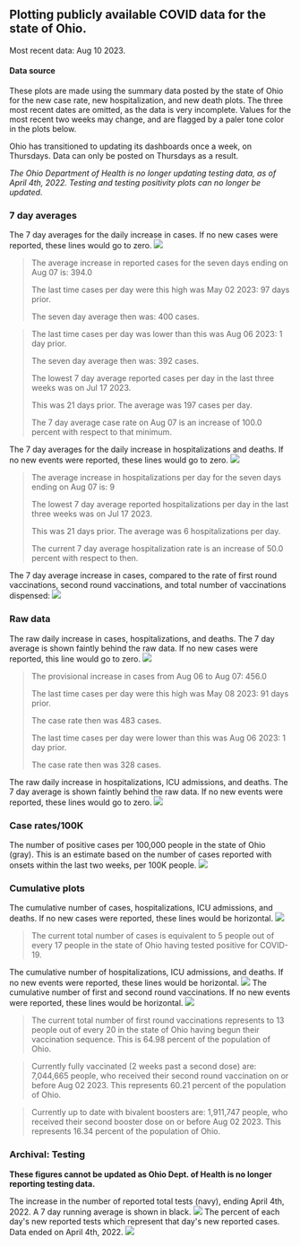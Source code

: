 ## Plotting publicly available COVID data for the state of Ohio. 

Most recent data: Aug 10 2023. 

#### Data source
These plots are made using the summary data posted by the state of Ohio for the new case rate,
    new hospitalization, and new death plots. The three most recent dates are omitted, as the data is very incomplete. Values for the most recent two weeks may change, and are flagged by a paler tone color in the plots below. 

Ohio has transitioned to updating its dashboards once a week, on Thursdays. Data can only be posted on Thursdays as a result. 

*The Ohio Department of Health is no longer updating testing data, as of April 4th, 2022. Testing and testing positivity plots can no longer be updated.* 

### 7 day averages
The 7 day averages for the daily increase in cases. If no new cases were reported, these lines would go to zero.
![](7dayaverage_cases.png)

>The average increase in reported cases for the seven days ending on Aug 07 is: 394.0
>
>The last time cases per day were this high was May 02 2023: 97 days prior.
>
>The seven day average then was: 400 cases.

>
>The last time cases per day was lower than this was Aug 06 2023: 1 day prior.
>
>The seven day average then was: 392 cases.
>
>The lowest 7 day average reported cases per day in the last three weeks was on Jul 17 2023.
>
>This was 21 days prior. The average was 197 cases per day.
>
>The 7 day average case rate on Aug 07 is an increase of 100.0 percent with respect to that minimum.

The 7 day averages for the daily increase in hospitalizations and deaths. If no new events were reported, these lines would go to zero.
![](7dayaverage_hospital.png)

>The average increase in hospitalizations per day for the seven days ending on Aug 07 is: 9
>
>The lowest 7 day average reported hospitalizations per day in the last three weeks was on Jul 17 2023.
>
>This was 21 days prior. The average was 6 hospitalizations per day.
>
>The current 7 day average hospitalization rate is an increase of 50.0 percent with respect to then.

The 7 day average increase in cases, compared to the rate of first round vaccinations, second round vaccinations, and total number of vaccinations dispensed:
![](DailyVaccinationsCases.png)

### Raw data
The raw daily increase in cases, hospitalizations, and deaths. The 7 day average is shown faintly behind the raw data. If no new cases were reported, this line would go to zero.
![](DailyCases.png)

>The provisional increase in cases from Aug 06 to Aug 07: 456.0 
>
>The last time cases per day were this high was May 08 2023: 91 days prior. 
>
>The case rate then was 483 cases.
>
>The last time cases per day were lower than this was Aug 06 2023: 1 day prior. 
>
>The case rate then was 328 cases.

The raw daily increase in hospitalizations, ICU admissions, and deaths. The 7 day average is shown faintly behind the raw data. If no new events were reported, these lines would go to zero.
![](DailyHospitalizations.png)

### Case rates/100K 

The number of positive cases per 100,000 people in the state of Ohio (gray). This is an estimate based on the number of cases reported with onsets within the last two weeks, per 100K people.
![](7dayaverage_rate.png)
### Cumulative plots
The cumulative number of cases, hospitalizations, ICU admissions, and deaths. If no new cases were reported, these lines would be horizontal.
![](Cases.png)

>The current total number of cases is equivalent to 5 people out of every 17 people in the state of Ohio having tested positive for COVID-19.

The cumulative number of hospitalizations, ICU admissions, and deaths. If no new events were reported, these lines would be horizontal.
![](Hospitalizations.png)
The cumulative number of first and second round vaccinations. If no new events were reported, these lines would be horizontal.
![](Vaccinations.png)

>The current total number of first round vaccinations represents to 13 people out of every 20 in the state of Ohio having begun their vaccination sequence.
>This is 64.98 percent of the population of Ohio.

>Currently fully vaccinated (2 weeks past a second dose) are: 7,044,665 people, who received their second round vaccination on or before Aug 02 2023.
>This represents 60.21 percent of the population of Ohio.

>Currently up to date with bivalent boosters are: 1,911,747 people, who received their second booster dose on or before Aug 02 2023.
>This represents 16.34 percent of the population of Ohio.

### Archival: Testing
**These figures cannot be updated as Ohio Dept. of Health is no longer reporting testing data.**

The increase in the number of reported total tests (navy), ending April 4th, 2022. A 7 day running average is shown in black.
![](DailyTests.png)
The percent of each day's new reported tests which represent that day's new reported cases. Data ended on April 4th, 2022.
![](percentpositive_tests.png)


